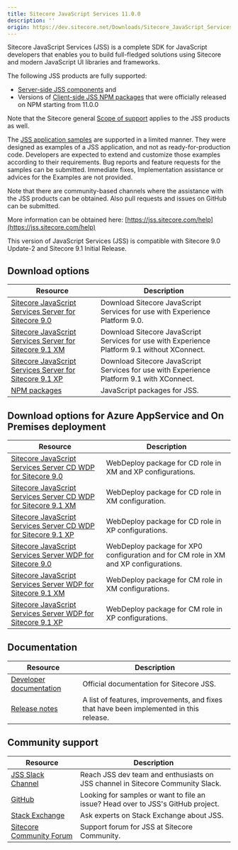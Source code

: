 ```yaml
---
title: Sitecore JavaScript Services 11.0.0
description: ''
origin: https://dev.sitecore.net/Downloads/Sitecore_JavaScript_Services/110/Sitecore_JavaScript_Services_1100.aspx
---
```


Sitecore JavaScript Services (JSS) is a complete SDK for JavaScript developers that enables you to build full-fledged solutions using Sitecore and modern JavaScript UI libraries and frameworks.

The following JSS products are fully supported:

-   [Server-side JSS components](/Downloads/Sitecore_JavaScript_Services) and
-   Versions of [Client-side JSS NPM packages](https://github.com/Sitecore/jss/tree/dev/packages) that were officially released on NPM starting from 11.0.0

Note that the Sitecore general [Scope of support](https://kb.sitecore.net/articles/463549#ScopeOfSupport) applies to the JSS products as well.

The [JSS application samples](https://github.com/Sitecore/jss/tree/dev/samples) are supported in a limited manner. They were designed as examples of a JSS application, and not as ready-for-production code. Developers are expected to extend and customize those examples according to their requirements. Bug reports and feature requests for the samples can be submitted. Immediate fixes, Implementation assistance or advices for the Examples are not provided.

Note that there are community-based channels where the assistance with the JSS products can be obtained. Also pull requests and issues on GitHub can be submitted.

More information can be obtained here: [https://jss.sitecore.com/help](https://jss.sitecore.com/help)

  <Alert variant='warning' mb={4}>
    <AlertIcon />
    This version of JavaScript Services (JSS) is compatible with Sitecore 9.0 Update-2 and Sitecore 9.1 Initial Release.
  </Alert>
  

## Download options

 | Resource | Description |
 | --- | --- |
 | [Sitecore JavaScript Services Server for Sitecore 9.0](https://scdp.blob.core.windows.net/downloads/Sitecore%20JavaScript%20Services/110/Sitecore%20JavaScript%20Services%201100/Secure/Sitecore%20JavaScript%20Services%20Server%20for%20Sitecore%209.0%2011.0.0%20rev.%20181031.zip) | Download Sitecore JavaScript Services for use with Experience Platform 9.0. |
 | [Sitecore JavaScript Services Server for Sitecore 9.1 XM](https://scdp.blob.core.windows.net/downloads/Sitecore%20JavaScript%20Services/110/Sitecore%20JavaScript%20Services%201100/Secure/Sitecore%20JavaScript%20Services%20Server%20for%20Sitecore%209.1%20XM%2011.0.0%20rev.%20181031.zip) | Download Sitecore JavaScript Services for use with Experience Platform 9.1 without XConnect. |
 | [Sitecore JavaScript Services Server for Sitecore 9.1 XP](https://scdp.blob.core.windows.net/downloads/Sitecore%20JavaScript%20Services/110/Sitecore%20JavaScript%20Services%201100/Secure/Sitecore%20JavaScript%20Services%20Server%20for%20Sitecore%209.1%20XP%2011.0.0%20rev.%20181031.zip) | Download Sitecore JavaScript Services for use with Experience Platform 9.1 with XConnect. |
 | [NPM packages](https://www.npmjs.com/org/sitecore-jss) | JavaScript packages for JSS. |

## Download options for Azure AppService and On Premises deployment

 | Resource | Description |
 | --- | --- |
 | [Sitecore JavaScript Services Server CD WDP for Sitecore 9.0](https://scdp.blob.core.windows.net/downloads/Sitecore%20JavaScript%20Services/110/Sitecore%20JavaScript%20Services%201100/Secure/Sitecore%20JavaScript%20Services%20Server%20for%20Sitecore%209.0%2011.0.0%20rev.%20181031%20CD.scwdp.zip) | WebDeploy package for CD role in XM and XP configurations. |
 | [Sitecore JavaScript Services Server CD WDP for Sitecore 9.1 XM](https://scdp.blob.core.windows.net/downloads/Sitecore%20JavaScript%20Services/110/Sitecore%20JavaScript%20Services%201100/Secure/Sitecore%20JavaScript%20Services%20Server%20for%20Sitecore%209.1%20XM%2011.0.0%20rev.%20181113%20CD.scwdp.zip) | WebDeploy package for CD role in XM configuration. |
 | [Sitecore JavaScript Services Server CD WDP for Sitecore 9.1 XP](https://scdp.blob.core.windows.net/downloads/Sitecore%20JavaScript%20Services/110/Sitecore%20JavaScript%20Services%201100/Secure/Sitecore%20JavaScript%20Services%20Server%20for%20Sitecore%209.1%20XP%2011.0.0%20rev.%20181113%20CD.scwdp.zip) | WebDeploy package for CD role in XP configurations. |
 | [Sitecore JavaScript Services Server WDP for Sitecore 9.0](https://scdp.blob.core.windows.net/downloads/Sitecore%20JavaScript%20Services/110/Sitecore%20JavaScript%20Services%201100/Secure/Sitecore%20JavaScript%20Services%20Server%20for%20Sitecore%209.0%2011.0.0%20rev.%20181031.scwdp.zip) | WebDeploy package for XP0 configuration and for CM role in XM and XP configurations. |
 | [Sitecore JavaScript Services Server WDP for Sitecore 9.1 XM](https://scdp.blob.core.windows.net/downloads/Sitecore%20JavaScript%20Services/110/Sitecore%20JavaScript%20Services%201100/Secure/Sitecore%20JavaScript%20Services%20Server%20for%20Sitecore%209.1%20XM%2011.0.0%20rev.%20181113.scwdp.zip) | WebDeploy package for CM role in XM configurations. |
 | [Sitecore JavaScript Services Server WDP for Sitecore 9.1 XP](https://scdp.blob.core.windows.net/downloads/Sitecore%20JavaScript%20Services/110/Sitecore%20JavaScript%20Services%201100/Secure/Sitecore%20JavaScript%20Services%20Server%20for%20Sitecore%209.1%20XP%2011.0.0%20rev.%20181113.scwdp.zip) | WebDeploy package for CM role in XP configurations. |

## Documentation

 | Resource | Description |
 | --- | --- |
 | [Developer documentation](https://jss.sitecore.net) | Official documentation for Sitecore JSS. |
 | [Release notes](https://jss.sitecore.net/release-notes) | A list of features, improvements, and fixes that have been implemented in this release. |

## Community support

 | Resource | Description |
 | --- | --- |
 | [JSS Slack Channel](https://sitecorechat.slack.com/messages/jss) | Reach JSS dev team and enthusiasts on JSS channel in Sitecore Community Slack. |
 | [GitHub](https://github.com/sitecore/jss) | Looking for samples or want to file an issue? Head over to JSS's GitHub project. |
 | [Stack Exchange](https://sitecore.stackexchange.com/questions/tagged/jss) | Ask experts on Stack Exchange about JSS. |
 | [Sitecore Community Forum](https://community.sitecore.net/developers/f/40) | Support forum for JSS at Sitecore Community. |